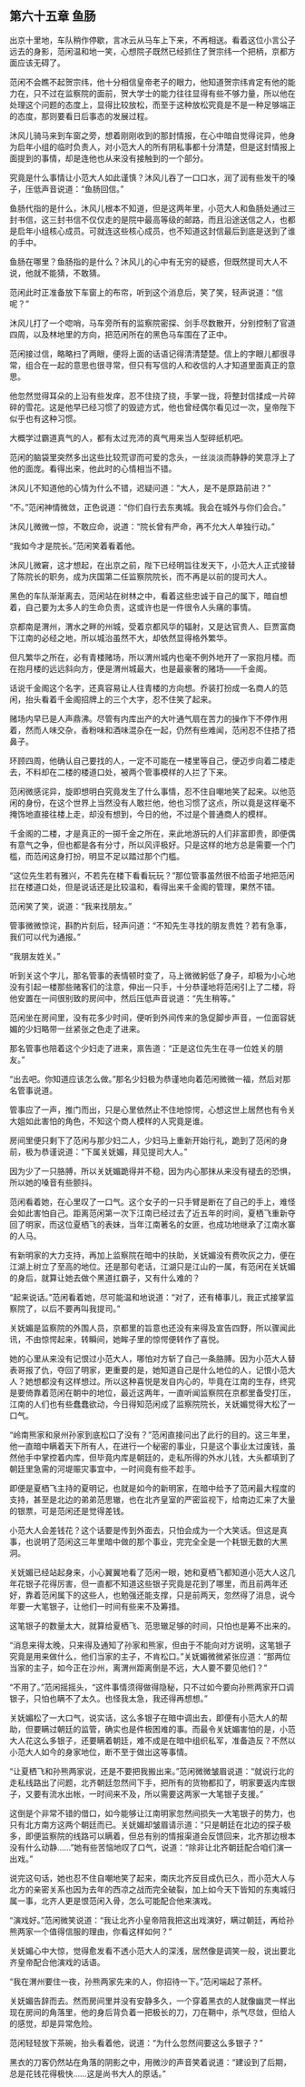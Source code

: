 ## 第六十五章 **鱼肠**

出京十里地，车队稍作停歇，言冰云从马车上下来，不再相送。看着这位小言公子远去的身影，范闲温和地一笑，心想院子既然已经抓住了贺宗纬一个把柄，京都方面应该无碍了。

范闲不会瞧不起贺宗纬，他十分相信皇帝老子的眼力，他知道贺宗纬肯定有他的能力在，只不过在监察院的面前，贺大学士的能力往往显得有些不够力量，所以他在处理这个问题的态度上，显得比较放松，而至于这种放松究竟是不是一种足够端正的态度，那则要看日后事态的发展过程。

沐风儿骑马来到车窗之旁，想着刚刚收到的那封情报，在心中暗自觉得诧异，他身为启年小组的临时负责人，对小范大人的所有阴私事都十分清楚，但是这封情报上面提到的事情，却是连他也从来没有接触到的一个部分。

究竟是什么事情让小范大人如此谨慎？沐风儿吞了一口口水，润了润有些发干的嗓子，压低声音说道：“鱼肠回信。”

鱼肠代指的是什么，沐风儿根本不知道，但是这两年里，小范大人和鱼肠处通过三封书信，这三封书信不仅仅走的是院中最高等级的邮路，而且沿途送信之人，也都是启年小组核心成员。可就连这些核心成员，也不知道这封信最后到底是送到了谁的手中。

鱼肠在哪里？鱼肠指的是什么？沐风儿的心中有无穷的疑惑，但既然提司大人不说，他就不能猜，不敢猜。

范闲此时正准备放下车窗上的布帘，听到这个消息后，笑了笑，轻声说道：“信呢？”

沐风儿打了一个唿哨，马车旁所有的监察院密探、剑手尽数散开，分别控制了官道四周，以及林地里的方向，把范闲所在的黑色马车围在了正中。

范闲接过信，略略扫了两眼，便将上面的话语记得清清楚楚。信上的字眼儿都很寻常，组合在一起的意思也很寻常，但只有写信的人和收信的人才知道里面真正的意思。

他忽然觉得耳朵的上沿有些发痒，忍不住挠了挠，手掌一拢，将整封信揉成一片碎碎的雪花。这是他早已经习惯了的毁迹方式，他也曾经偶尔看见过一次，皇帝陛下似乎也有这种习惯。

大概学过霸道真气的人，都有太过充沛的真气用来当人型碎纸机吧。

范闲的脑袋里突然多出这些比较荒谬而可爱的念头，一丝淡淡而静静的笑意浮上了他的面庞。看得出来，他此时的心情相当不错。

沐风儿不知道他的心情为什么不错，迟疑问道：“大人，是不是原路前进？”

“不。”范闲神情微敛，正色说道：“你们自行去东夷城。我会在城外与你们会合。”

沐风儿微微一惊，不敢应命，说道：“院长曾有严命，再不允大人单独行动。”

“我如今才是院长。”范闲笑着看着他。

沐风儿微窘，这才想起，在出京之前，陛下已经明旨往发天下，小范大人正式接替了陈院长的职务，成为庆国第二任监察院院长，而不再是以前的提司大人。

黑色的车队渐渐离去，范闲站在树林之中，看着这些忠诚于自己的属下，暗自想着，自己要为太多人的生命负责，这或许也是一件很令人头痛的事情。

京都南是渭州，渭水之畔的州城，受着京都风华的辐射，又是达官贵人、巨贾富商下江南的必经之地，所以城治虽然不大，却依然显得格外繁华。

但凡繁华之所在，必有青楼赌场，所以渭州城内也毫不例外地开了一家抱月楼。而在抱月楼的远远斜向方，便是渭州城最大，也是最豪奢的赌场——千金阁。

话说千金阁这个名字，还真容易让人往青楼的方向想。乔装打扮成一名商人的范闲，抬头看着千金阁招牌上的三个大字，忍不住笑了起来。

赌场内早已是人声鼎沸。尽管有内库出产的大叶通气扇在苦力的操作下不停作用着，然而人味交杂，香粉味和酒味混杂在一起，仍然有些难闻，范闲忍不住捂了捂鼻子。

环顾四周，他确认自己要找的人，一定不可能在一楼里等自己，便迈步向着二楼走去，不料却在二楼的楼道口处，被两个管事模样的人拦了下来。

范闲微感诧异，旋即想明白究竟发生了什么事情，忍不住自嘲地笑了起来。以他范闲的身份，在这个世界上当然没有人敢拦他，他也习惯了这点，所以竟是这样毫不掩饰地直接往楼上走，却没有想到，今日的他，不过是个普通商人的模样。

千金阁的二楼，才是真正的一掷千金之所在，来此地游玩的人们非富即贵，即便偶有意气之争，但也都是各有分寸，所以风评极好。只是这样的地方总是需要一个门槛，而范闲这身打扮，明显不足以踏过那个门槛。

“这位先生若有雅兴，不若先在楼下看看玩玩？”那位管事虽然很不给面子地把范闲拦在楼道口处，但是说话还是比较温和，看得出来千金阁的管理，果然不错。

范闲笑了笑，说道：“我来找朋友。”

管事微微惊诧，斟酌片刻后，轻声问道：“不知先生寻找的朋友贵姓？若有急事，我们可以代为通报。”

“我朋友姓关。”

听到关这个字儿，那名管事的表情顿时变了，马上微微躬低了身子，却极为小心地没有引起一楼那些赌客们的注意，伸出一只手，十分恭谨地将范闲引上了二楼，将他安置在一间很别致的房间中，然后压低声音说道：“先生稍等。”

范闲坐在房间里，没有花多少时间，便听到外间传来的急促脚步声音，一位面容妩媚的少妇略带一丝紧张之色走了进来。

那名管事也陪着这个少妇走了进来，禀告道：“正是这位先生在寻一位姓关的朋友。”

“出去吧。你知道应该怎么做。”那名少妇极为恭谨地向着范闲微微一福，然后对那名管事说道。

管事应了一声，推门而出，只是心里依然止不住地惊愕，心想这世上居然也有令关大姐如此害怕的角色，不知这个商人模样的人究竟是谁。

房间里便只剩下了范闲与那少妇二人，少妇马上重新开始行礼，跪到了范闲的身前，极为恭谨说道：“下属关妩媚，拜见提司大人。”

因为少了一只胳膊，所以关妩媚跪得并不稳，因为内心那抹从来没有褪去的恐惧，所以她的嗓音有些颤抖。

范闲看着她，在心里叹了一口气。这个女子的一只手臂是断在了自己的手上，难怪会如此害怕自己。距离范闲第一次下江南已经过去了近五年的时间，夏栖飞重新夺回了明家，而这位夏栖飞的表妹，当年江南著名的女匪，也成功地继承了江南水寨的人马。

有新明家的大力支持，再加上监察院在暗中的扶助，关妩媚没有费吹灰之力，便在江湖上树立了至高的地位。还是那句老话，江湖只是江山的一属，有范闲在关妩媚的身后，就算让她去做个黑道扛霸子，又有什么难的？

“起来说话。”范闲看着她，尽可能温和地说道：“对了，还有椿事儿，我正式接掌监察院了，以后不要再叫我提司。”

关妩媚是监察院的外围人员，京都里的旨意也还没有来得及宣告四野，所以骤闻此讯，不由惊愕起来，转瞬间，她眸子里的惊愕便转作了喜悦。

她的心里从来没有记恨过小范大人，哪怕对方斩了自己一条胳膊。因为小范大人替表哥报了仇，夺回了明家，更重要的是，她知道自己是什么地位的人，记恨小范大人？她想都没有这样想过。所以这种喜悦是发自内心的，毕竟在江南的生存，终究是要倚靠着范闲在朝中的地位，最近这两年，一直听闻监察院在京都里备受打压，江南的人们也有些蠢蠢欲动，今日得知范闲成了监察院院长，关妩媚觉得大松了一口气。

“岭南熊家和泉州孙家到底松口了没有？”范闲直接问出了此行的目的。这三年里，他一直暗中瞒着天下所有人，在进行一个秘密的事业，只是这个事业太过废钱，虽然他手中掌控着内库，但毕竟内库是朝廷的，走私所得的外水儿钱，大头都填到了朝廷里急需的河堤赈灾事宜中，一时间竟有些不趁手。

即便是夏栖飞主持的夏明记，也就是如今的新明家，在暗中给予了范闲最大程度的支持，甚至是北边的弟弟范思辙，也在北齐皇室的严密监视下，给南边汇来了大量的银票，可是范闲还是觉得差钱。

小范大人会差钱花？这个话要是传到外面去，只怕会成为一个大笑话。但这是真事，也说明了范闲这三年里暗中做的那个事业，完完全全是一个耗银无数的大黑洞。

关妩媚已经站起身来，小心翼翼地看了范闲一眼，她和夏栖飞都知道小范大人这几年花银子花得厉害，但一直都不知道这些银子究竟是花到了哪里，而且前两年还好，靠着范闲属下的这些人，也勉强还能支撑，只是前两天，忽然得了消息，说今年要一大笔银子，让他们一时间有些来不及筹措。

这笔银子的数量太大，就算给夏栖飞、范思辙足够的时间，只怕也是筹不出来的。

“消息来得太晚，只来得及通知了孙家和熊家，但由于不能向对方说明，这笔银子究竟是用来做什么，他们当家的主子，不肯松口。”关妩媚微微紧张应道：“那两位当家的主子，如今正在沙州，离渭州距离倒是不远，大人要不要见他们？”

“不用了。”范闲摇摇头，“这件事情须得做得隐秘，只不过如今要向孙熊两家开口调银子，只怕也瞒不了太久。也怪我太急，我还得再想想。”

关妩媚松了一大口气，说实话，这么多银子在暗中调出去，即便有小范大人的帮助，但要瞒过朝廷的监管，确实也是件极困难的事。而最令关妩媚害怕的是，小范大人花这么多银子，还要瞒着朝廷，难不成是在暗中组织私军，准备造反？不然以小范大人如今的身家地位，断不至于做出这等事情。

“让夏栖飞和孙熊两家说，还是不要把我搬出来。”范闲微微皱眉说道：“就说行北的走私线路出了问题，北齐朝廷忽然间下手，把所有的货物都扣了，明家要返内库银子，又要有流水出帐，一时间来不及，所以需要这两家一大笔银子支援。”

这倒是个非常不错的借口，如今能够让江南明家忽然间损失一大笔银子的势力，也只有北方南方这两个朝廷而已。关妩媚却皱眉请示道：“只是朝廷在北边的探子极多，即便监察院的线路可以瞒着，但总有别的情报渠道会反馈回来，北齐那边根本没有什么动静……”她有些苦恼地叹了口气，说道：“除非让北齐朝廷配合咱们演一出戏。”

说完这句话，她也忍不住自嘲地笑了起来，南庆北齐反目成仇已久，而小范大人与北方的亲密关系也因为去年的西凉之战而完全破裂，加上如今天下皆知的东夷城归属一事，北齐人更是恨范闲入骨，怎么可能配合他来演戏。

“演戏好。”范闲微笑说道：“我让北齐小皇帝陪我把这出戏演好，瞒过朝廷，再给孙熊两家一个值得信服的理由，你看这样如何？”

关妩媚心中大惊，觉得愈发看不透小范大人的深浅，居然像是调笑一般，说出要北齐皇帝配合他演戏的话语。

“我在渭州要住一夜，孙熊两家先来的人，你招待一下。”范闲端起了茶杯。

关妩媚告辞而去。然而房间里并没有安静多久，一个穿着黑衣的人就像幽灵一样出现在房间的角落里，他的身后背负着一把极长的刀，刀在鞘中，杀气尽敛，但给人的感觉，却是异常危险。

范闲轻轻放下茶碗，抬头看着他，说道：“为什么忽然间要这么多银子？”

黑衣的刀客仍然站在角落的阴影之中，用微沙的声音笑着说道：“建设到了后期，总是花钱花得极快……这是尚书大人的原话。”

